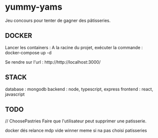 # yummy-yams
Jeu concours pour tenter de gagner des pâtisseries.

## DOCKER
Lancer les containers :
A la racine du projet, exécuter la commande : docker-compose up -d

Se rendre sur l'url : http://http://localhost:3000/

## STACK
database : mongodb
backend : node, typescript, express
frontend : react, javascript

## TODO
// ChoosePastries
Faire que l'utilisateur peut supprimer une patisserie.


docker
dés relance
mdp vide
winner meme si na pas choisi patisseries